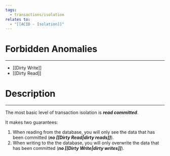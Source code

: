 ```yaml
---
tags:
  - transactions/isolation
relates to:
  - "[[ACID - Isolation]]"
---
```

# Forbidden Anomalies
---
- [[Dirty Write]]
- [[Dirty Read]]
# Description
---
The most basic level of transaction isolation is ***read committed***.

It makes two guarantees:
1. When reading from the database, you will only see the data that has been committed (***no [[Dirty Read|dirty reads]]***).
2. When writing to the the database, you will only overwrite the data that has been committed (***no [[Dirty Write|dirty writes]]***).